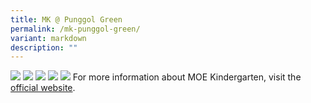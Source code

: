 ```yaml
---
title: MK @ Punggol Green
permalink: /mk-punggol-green/
variant: markdown
description: ""
---
```

![](/images/Our%20MOE%20Kindergarten/MK_PunggolGreen01.png)
![](/images/Our%20MOE%20Kindergarten/MK_PunggolGreen02.png)
![](/images/Our%20MOE%20Kindergarten/MK_PunggolGreen03.png)
![](/images/Our%20MOE%20Kindergarten/MK_PunggolGreen04.png)
![](/images/Our%20MOE%20Kindergarten/MK_PunggolGreen05.png)
For more information about MOE Kindergarten, visit the <a href="https://www.moe.gov.sg/preschool/moe-kindergarten?utm_source=pmk&amp;utm_medium=email&amp;utm_campaign=openhouse">official website</a>.